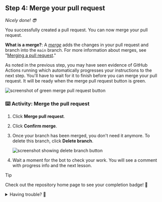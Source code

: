 ## Step 4: Merge your pull request

_Nicely done! :sunglasses:_

You successfully created a pull request. You can now merge your pull request.

**What is a merge?**: A _[merge](https://docs.github.com/en/get-started/quickstart/github-glossary#merge)_ adds the changes in your pull request and branch into the `main` branch. For more information about merges, see "[Merging a pull request](https://docs.github.com/en/pull-requests/collaborating-with-pull-requests/incorporating-changes-from-a-pull-request/merging-a-pull-request)."

As noted in the previous step, you may have seen evidence of GitHub Actions running which automatically progresses your instructions to the next step. You'll have to wait for it to finish before you can merge your pull request. It will be ready when the merge pull request button is green.

![screenshot of green merge pull request button](https://github.com/user-attachments/assets/ce2f04cb-8a71-411f-8dc8-827a2bc23a30)

### :keyboard: Activity: Merge the pull request

1. Click **Merge pull request**.
2. Click **Confirm merge**.
3. Once your branch has been merged, you don't need it anymore. To delete this branch, click **Delete branch**.

   ![screenshot showing delete branch button](https://github.com/user-attachments/assets/0fda948e-14e0-4643-aa53-d9f9f364cddd)

4. Wait a moment for the bot to check your work. You will see a comment with progress info and the next lesson.

> [!TIP]
> Check out the repository home page to see your completion badge! 🎉

<details>
<summary>Having trouble? 🤷</summary><br/>

If you don't get feedback, here are some things to check:
- Make sure you completed the previous lessons. If they haven't passed, the merge button will be gray.

</details>